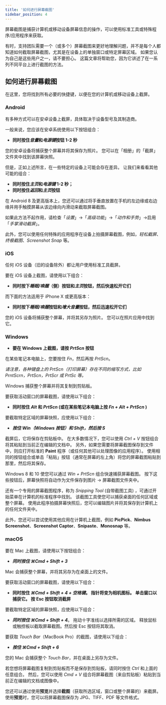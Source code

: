 ```yaml
---
title: '如何进行屏幕截图'
sidebar_position: 4
---
```


屏幕截图是捕获计算机或移动设备屏幕信息的操作，可以使用标准工具或特殊程序/应用程序来获取。

有时，支持团队需要一个（或多个）屏幕截图来更好地理解问题，并不是每个人都知道如何截取屏幕截图，尤其是在设备上的单独窗口或特定屏幕区域。 如果您认为自己是这些用户之一，请不要担心。 这篇文章将帮助您，因为它讲述了在一系列不同平台上进行截图的方法。

## 如何进行屏幕截图

在这里，您将找到所有必要的快捷键，以便在您的计算机或移动设备上截屏。

### Android

有多种方式可以在安卓设备上截屏，具体取决于设备型号及其制造商。

一般来说，您应该在安卓系统使用以下按钮组合：

- **同时按住*音量*和*电源键*按钮 1-2 秒**

您的安卓设备将捕获整个屏幕并将其保存为照片。 您可以在「相册」的「截屏」文件夹中找到该屏幕快照。

但是，正如上述所言，在一些特定的设备上可能会存在差异。 让我们来看看其他可能的组合：

- **同时按住*主页*和*电源键* 1-2 秒；**
- **同时按住*返回*和*主页*按钮**

在 Android 8 及更高版本上，您还可以通过将手垂直放置在手机的左边缘或右边缘并用手触摸屏幕从该边缘向内滑动来截取屏幕截图。

如果此方法不起作用，请检查「*设置*」→「*高级功能*」→「*动作和手势*」→启用「*手掌滑动截屏*」。

此外，您可以使用任何特殊的应用程序在设备上拍摄屏幕截图，例如，*轻松截屏*、*终极截图*、*Screenshot Snap* 等。

### iOS

任何 iOS 设备（旧的设备除外）都让用户使用标准工具截屏。

要在 iOS 设备上截图，请使用以下组合：

- **同时按下*睡眠/唤醒*（侧）按钮和*主页*按钮，然后快速松开它们**

而下面的方法适用于 iPhone X 或更高版本：

- **同时按下*睡眠/唤醒*按钮和*增大音量*按钮，然后迅速松开它们**

您的 iOS 设备将捕获整个屏幕，并将其另存为照片。 您可以在照片应用中找到它。

### Windows

- **要在 Windows 上截图，请按 *PrtScn* 按钮**

在某些笔记本电脑上，您要按住 *Fn*，然后再按 *PrtScn*。

*请注意，各种键盘上的 PrtScn（打印屏幕）存在不同的缩写方式，比如 PrntScrn，PrtScn，PrtScr 或 PrtSc 等。*

Windows 捕获整个屏幕并将其复制到剪贴板。

要获取活动窗口的屏幕截图，请使用以下组合：

- **同时按住 *Alt* 和 *PrtScn* (或在某些笔记本电脑上按 *Fn + Alt + PrtScn* )**

要截取特定区域的屏幕快照，应使用以下组合：

- ***按住 *Win*（Windows 按钮）和 *Shift*，然后按 ***S******

截屏后，它将保存在剪贴板中。 在大多数情况下，您可以使用 *Ctrl + V* 按钮组合将其粘贴到当前正在编辑的文档中。 另外，如果您需要将屏幕截图保存到文件中，则应打开标准的 **Paint** 程序（或任何其他可以处理图像的应用程序）。 使用相同的按钮组合或单击「粘贴」按钮（通常在屏幕的左上角）将您的屏幕截图粘贴到那里，然后将其保存。

Windows 8 和 10 使您可以通过 *Win + PrtScn* 组合快速捕获屏幕截图。 按下这些按钮后，屏幕快照将自动作为文件保存到图片 → 屏幕截图文件夹中。

还有一个专用的屏幕截图程序，称为 *Snipping Tool* (自带截图工具) ，可通过开始菜单在计算机的标准程序中找到。 该截图工具使您可以捕获桌面的任何区域或整个屏幕。 使用此程序拍摄屏幕快照后，您可以编辑图片并将其保存到计算机上的任何文件夹中。

此外，您还可以尝试使用其他应用在计算机上截图，例如 **PicPick**、**Nimbus Screenshot**、**Screenshot Captor**、**Snipaste**、**Monosnap** 等。

### macOS

要在 Mac 上截图，请使用以下按钮组合：

- ***同时按住 ***⌘Cmd + Shift + 3******

Mac 会捕获整个屏幕，并将其另存为在桌面上的文件。

要获取活动窗口的屏幕截图，请使用以下组合：

- **同时按住 *⌘Cmd + Shift + 4 + 空格键*。  指针将变为相机图标。 单击窗口以捕获它。 按 Esc 按钮取消截屏**

要截取特定区域的屏幕快照，应使用以下组合：

- ***同时按住 ***⌘Cmd + Shift + 4******。 拖动十字准线以选择所需的区域。 释放鼠标或触控板以截取屏幕截图。然后按 Esc 按钮将其取消。

要获取 *Touch Bar*（MacBook Pro）的截图，请使用以下组合：

- ***按住 ***⌘Cmd + Shift + 6******

您的 Mac 会捕获整个 *Touch Bar*，并在桌面上另存为文件。

若您想将屏幕截图复制到剪贴板而不是保存到剪贴板，请同时按住 *Ctrl* 和上面的任意组合。 然后，您可以使用 *Cmd + V* 组合将屏幕截图（来自剪贴板）粘贴到当前正在编辑的文档或图像中。

您还可以通过使用**预览**并选择**截图**（获取所选区域，窗口或整个屏幕的）来截屏。 使用**预览**时，您可以将屏幕截图保存为 JPG、TIFF、PDF 等文件格式。
